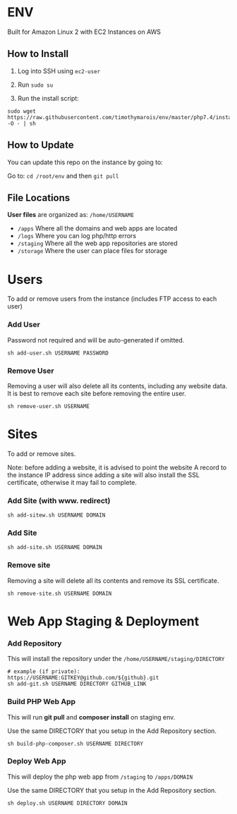 # ENV

Built for Amazon Linux 2 with EC2 Instances on AWS

## How to Install

1) Log into SSH using `ec2-user`

2) Run `sudo su`

3) Run the install script:

```
sudo wget https://raw.githubusercontent.com/timothymarois/env/master/php7.4/install.sh -O - | sh
```

## How to Update

You can update this repo on the instance by going to:

Go to: `cd /root/env` and then `git pull`

## File Locations

**User files** are organized as: `/home/USERNAME`

- `/apps` Where all the domains and web apps are located
- `/logs` Where you can log php/http errors
- `/staging` Where all the web app repositories are stored
- `/storage` Where the user can place files for storage

# Users

To add or remove users from the instance (includes FTP access to each user)

### Add User

Password not required and will be auto-generated if omitted.

```
sh add-user.sh USERNAME PASSWORD
```

### Remove User

Removing a user will also delete all its contents, including any website data. It is best to remove each site before removing the entire user.

```
sh remove-user.sh USERNAME
```

# Sites

To add or remove sites. 

Note: before adding a website, it is advised to point the website A record to the instance IP address since adding a site will also install the SSL certificate, otherwise it may fail to complete.

### Add Site (with www. redirect)

```
sh add-sitew.sh USERNAME DOMAIN
```

### Add Site

```
sh add-site.sh USERNAME DOMAIN
```

### Remove site

Removing a site will delete all its contents and remove its SSL certificate.

```
sh remove-site.sh USERNAME DOMAIN
```

# Web App Staging & Deployment

### Add Repository

This will install the repository under the `/home/USERNAME/staging/DIRECTORY`

```
# example (if private): https://USERNAME:GITKEY@github.com/${github}.git
sh add-git.sh USERNAME DIRECTORY GITHUB_LINK
```

### Build PHP Web App

This will run **git pull** and **composer install** on staging env. 

Use the same DIRECTORY that you setup in the Add Repository section.

```
sh build-php-composer.sh USERNAME DIRECTORY
```

### Deploy Web App

This will deploy the php web app from `/staging` to `/apps/DOMAIN`

Use the same DIRECTORY that you setup in the Add Repository section.

```
sh deploy.sh USERNAME DIRECTORY DOMAIN
```